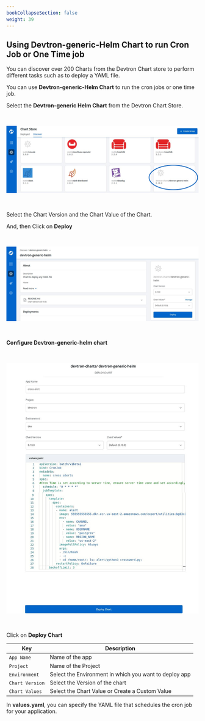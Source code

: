 ```yaml
---
bookCollapseSection: false
weight: 39
---
```



## Using Devtron-generic-Helm Chart to run Cron Job or One Time job

You can discover over 200 Charts from the Devtron Chart store to perform different tasks such as to deploy a YAML file.


You can use **Devtron-generic-Helm Chart** to run the cron jobs or one time job. 


Select the **Devtron-generic Helm Chart** from the Devtron Chart Store.

&nbsp;&nbsp;

![Generic Charts](../gc-1.jpg "Deploying Chart")

&nbsp;&nbsp;

Select the Chart Version and the Chart Value of the Chart.


And, then Click on **Deploy** 

&nbsp;&nbsp;

![Generic Charts](../gc-2.jpg "Deploying Chart")

&nbsp;&nbsp;

**Configure Devtron-generic-helm chart** 

&nbsp;&nbsp;

![Generic Charts](../gc-4.jpg "Deploying Chart")

&nbsp;&nbsp;

Click on **Deploy Chart**

Key | Description
----|----
`App Name` | Name of the app
`Project` | Name of the Project 
`Environment` |Select the Environment in which you want to deploy app
`Chart Version` | Select the Version of the chart 
`Chart Values`  | Select the Chart Value or Create a Custom Value 

In **values.yaml**, you can specify the YAML file that schedules the cron job for your application.

<br />

